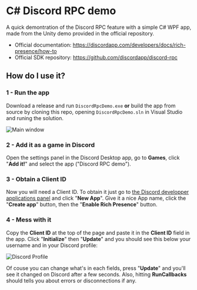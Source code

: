 # C# Discord RPC demo

A quick demontration of the Discord RPC feature with a simple C# WPF app, made from the Unity demo provided in the official repository.

* Official documentation: https://discordapp.com/developers/docs/rich-presence/how-to
* Official SDK repository: https://github.com/discordapp/discord-rpc

## How do I use it?

### 1 - Run the app

Download a release and run `DiscordRpcDemo.exe` **or** build the app from source by cloning this repo, opening `DiscordRpcDemo.sln` in Visual Studio and runing the solution.

![Main window](https://raw.githubusercontent.com/nostrenz/cshap-discord-rpc-demo/master/screenshots/window.png)

### 2 - Add it as a game in Discord

Open the settings panel in the Discord Desktop app, go to **Games**, click "**Add it!**" and select the app ("Discord RPC demo").

### 3 - Obtain a Client ID

Now you will need a Client ID. To obtain it just go to [the Discord developper applications panel](https://discordapp.com/developers/applications/me) and click "**New App**".
Give it a nice App name, click the "**Create app**" button, then the "**Enable Rich Presence**" button.

### 4 - Mess with it

Copy the **Client ID** at the top of the page and paste it in the **Client ID** field in the app.
Click "**Initialize**" then "**Update**" and you should see this below your username and in your Discord profile:

![Discord Profile](https://raw.githubusercontent.com/nostrenz/cshap-discord-rpc-demo/master/screenshots/profile.png)

Of couse you can change what's in each fields, press "**Update**" and you'll see it changed on Discord after a few seconds.
Also, hitting **RunCallbacks** should tells you about errors or disconnections if any.
